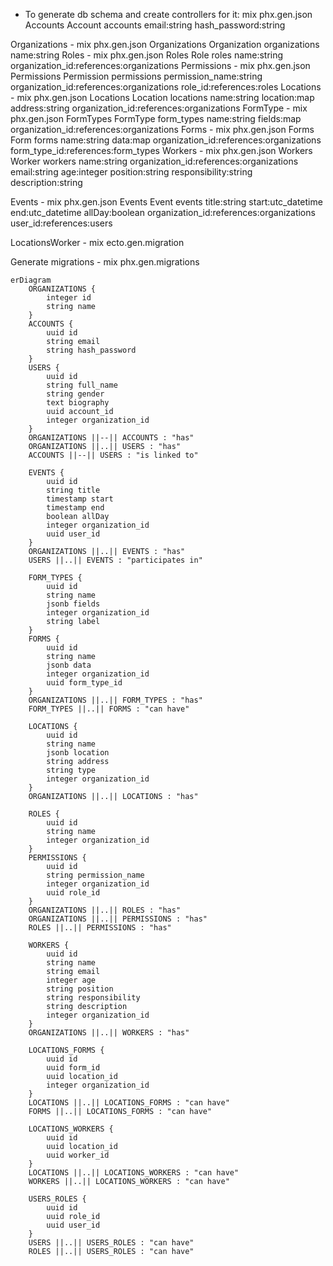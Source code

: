 - To generate db schema and create controllers for it:
  mix phx.gen.json Accounts Account accounts email:string hash_password:string

Organizations - mix phx.gen.json Organizations Organization organizations name:string
Roles - mix phx.gen.json Roles Role roles name:string organization_id:references:organizations
Permissions - mix phx.gen.json Permissions Permission permissions permission_name:string organization_id:references:organizations role_id:references:roles
Locations - mix phx.gen.json Locations Location locations name:string location:map address:string organization_id:references:organizations
FormType - mix phx.gen.json FormTypes FormType form_types name:string fields:map organization_id:references:organizations
Forms - mix phx.gen.json Forms Form forms name:string data:map organization_id:references:organizations form_type_id:references:form_types
Workers - mix phx.gen.json Workers Worker workers name:string organization_id:references:organizations email:string age:integer position:string responsibility:string description:string

Events - mix phx.gen.json Events Event events title:string start:utc_datetime end:utc_datetime allDay:boolean organization_id:references:organizations user_id:references:users

LocationsWorker - mix ecto.gen.migration

Generate migrations - mix phx.gen.migrations

```mermaid
erDiagram
    ORGANIZATIONS {
        integer id
        string name
    }
    ACCOUNTS {
        uuid id
        string email
        string hash_password
    }
    USERS {
        uuid id
        string full_name
        string gender
        text biography
        uuid account_id
        integer organization_id
    }
    ORGANIZATIONS ||--|| ACCOUNTS : "has"
    ORGANIZATIONS ||..|| USERS : "has"
    ACCOUNTS ||--|| USERS : "is linked to"

    EVENTS {
        uuid id
        string title
        timestamp start
        timestamp end
        boolean allDay
        integer organization_id
        uuid user_id
    }
    ORGANIZATIONS ||..|| EVENTS : "has"
    USERS ||..|| EVENTS : "participates in"

    FORM_TYPES {
        uuid id
        string name
        jsonb fields
        integer organization_id
        string label
    }
    FORMS {
        uuid id
        string name
        jsonb data
        integer organization_id
        uuid form_type_id
    }
    ORGANIZATIONS ||..|| FORM_TYPES : "has"
    FORM_TYPES ||..|| FORMS : "can have"

    LOCATIONS {
        uuid id
        string name
        jsonb location
        string address
        string type
        integer organization_id
    }
    ORGANIZATIONS ||..|| LOCATIONS : "has"

    ROLES {
        uuid id
        string name
        integer organization_id
    }
    PERMISSIONS {
        uuid id
        string permission_name
        integer organization_id
        uuid role_id
    }
    ORGANIZATIONS ||..|| ROLES : "has"
    ORGANIZATIONS ||..|| PERMISSIONS : "has"
    ROLES ||..|| PERMISSIONS : "has"

    WORKERS {
        uuid id
        string name
        string email
        integer age
        string position
        string responsibility
        string description
        integer organization_id
    }
    ORGANIZATIONS ||..|| WORKERS : "has"

    LOCATIONS_FORMS {
        uuid id
        uuid form_id
        uuid location_id
        integer organization_id
    }
    LOCATIONS ||..|| LOCATIONS_FORMS : "can have"
    FORMS ||..|| LOCATIONS_FORMS : "can have"

    LOCATIONS_WORKERS {
        uuid id
        uuid location_id
        uuid worker_id
    }
    LOCATIONS ||..|| LOCATIONS_WORKERS : "can have"
    WORKERS ||..|| LOCATIONS_WORKERS : "can have"

    USERS_ROLES {
        uuid id
        uuid role_id
        uuid user_id
    }
    USERS ||..|| USERS_ROLES : "can have"
    ROLES ||..|| USERS_ROLES : "can have"


```
